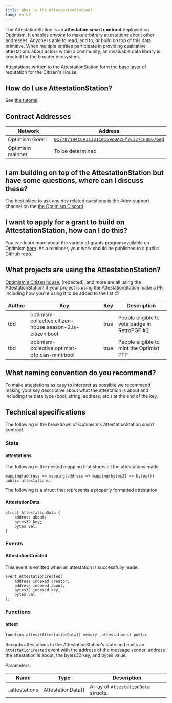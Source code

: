 ```yaml
---
title: What is the AttestationStation?
lang: en-US
---
```


The AttestationStation is an **attestation smart contract** deployed on Optimism. 
It enables _anyone_ to make arbitrary attestations about other addresses. 
Anyone is able to read, add to, or build on top of this data primitive. When multiple entities participate in providing qualitative attestations about actors within a community, an invaluable data library is created for the broader ecosystem. 

Attestations written to the AttestationStation form the base layer of reputation for the Citizen's House.

<!-- TODO: Add source code link when we have an authoritative source -->

## How do I use AttestationStation?

See [the tutorial](https://github.com/ethereum-optimism/optimism-tutorial/tree/main/ecosystem/attestation-station).


## Contract Addresses

| Network | Address |
| - | - |
| Optimism Goerli | [`0x7787194CCA11131C0159c0AcFf7E127CF0B676ed`](https://goerli-optimism.etherscan.io/address/0x7787194cca11131c0159c0acff7e127cf0b676ed)  |
| Optimism mainnet | To be determined |


## I am building on top of the AttestationStation but have some questions, where can I discuss these?

The best place to ask any dev related questions is the #dev-support channel on the [the Optimism Discord](https://discord-gateway.optimism.io/).

## I want to apply for a grant to build on AttestationStation, how can I do this?

You can learn more about the variety of grants program available on Optimism [here](allocations/#ecosystem-fund). As a reminder, your work should be published to a public GitHub repo.

## What projects are using the AttestationStation?

[Optimism's Citizen house](https://community.optimism.io/docs/governance/citizens-house/), [redacted], and more are all using the AttestationStation! 
If your project is using the AttestationStation make a PR including how you're using it to be added to the list 😊

| Author | Key                                                        | Key  | Description                                  |
| ------ | ---------------------------------------------------------- |----- |--------------------------------------------- |
| tbd    | optimism-collective.citizen-house.season-2.is-citizen:bool | true | People eligible to vote badge in RetroPGF #2 |
| tbd    | optimism-collective.optimist-pfp.can-mint:bool             | true | People eligible to mint the Optimist PFP     |

## What naming convention do you recommend?

To make attestations as easy to interpret as possible we recommend making your key descriptive about what the attestation is about and including the data type (bool, string, address, etc.) at the end of the key. 

## Technical specifications

The following is the breakdown of Optimism's AttestationStation smart contract.

### State

#### attestations

The following is the nested mapping that stores all the attestations made.

```
mapping(address => mapping(address => mapping(bytes32 => bytes))) public attestations;
```

The following is a struct that represents a properly formatted attestation.

#### AttestationData

```
struct AttestationData {
    address about;
    bytes32 key;
    bytes val;
}
```

### Events

#### AttestationCreated

This event is emitted when an attestation is successfully made.

```
event AttestationCreated(
    address indexed creator,
    address indexed about,
    bytes32 indexed key,
    bytes val
);
```

### Functions

#### attest

```
function attest(AttestationData[] memory _attestations) public
```

Records attestations to the AttestationStation's state and emits an `AttestationCreated` event with the address of the message sender, address the attestation is about, the bytes32 key, and bytes value.

Parameters:

| Name           | Type              | Description                         |
| -------------- | ----------------- | ----------------------------------- |
| \_attestations | AttestationData[] | Array of `AttestationData` structs. |

